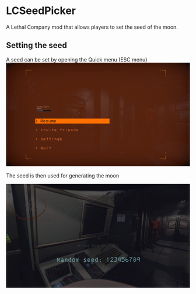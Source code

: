 # LCSeedPicker
A Lethal Company mod that allows players to set the seed of the moon.

## Setting the seed
A seed can be set by opening the Quick menu (ESC menu)
![](images/seedinput.png)

The seed is then used for generating the moon

![](images/seedused.png)

